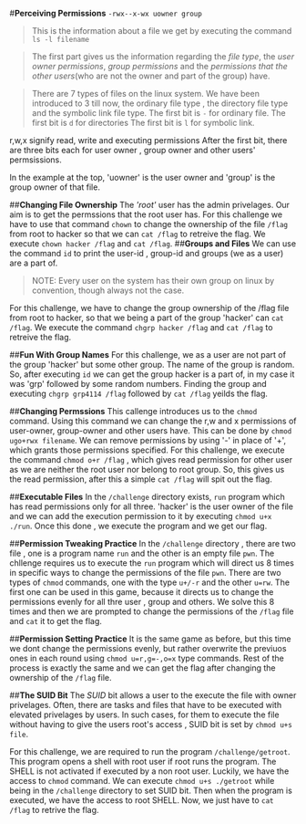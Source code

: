 #**Perceiving Permissions**
`-rwx--x-wx uowner group`

>This is the information about a file we get by executing the command `ls -l filename`

>The first part gives us the information regarding the *file type*, the *user owner permissions*, *group permissions* and the *permissions that the other users*(who are not the owner and part of the group) have.

>There are 7 types of files on the linux system. We have been introduced to 3 till now, the ordinary file type , the directory file type and the symbolic link file type.
>The first bit is `-` for ordinary file.
>The first bit is `d` for directories
>The first bit is `l` for symbolic link.

r,w,x signify read, write and executing permissions
After the first bit, there are three bits each for user owner , group owner and other users' permsissions.

In the example at the top, 'uowner' is the user owner and 'group' is the group owner of that file.

##**Changing File Ownership**
The _'root'_ user has the admin privelages. Our aim is to get the permssions that the root user has.
For this challenge we have to use that command `chown` to change the ownership of the file `/flag` from root to hacker so that we can `cat /flag` to retreive the flag. We execute `chown hacker /flag` and `cat /flag`.
##**Groups and Files**
We can use the command `id` to print the user-id , group-id and groups (we as a user) are a part of.

>NOTE: Every user on the system has their own group on linux by convention, though always not the case.

For this challenge, we have to change the group ownership of the /flag file from root to hacker, so that we being a part of the group 'hacker' can `cat /flag`. We execute the command `chgrp hacker /flag` and `cat /flag` to retreive the flag.

##**Fun With Group Names**
For this challenge, we as a user are not part of the group 'hacker' but some other group. The name of the group is random. So, after executing `id` we can get the group hacker is a part of, in my case it was 'grp' followed by some random numbers. Finding the group and executing `chgrp grp4114 /flag` followed by `cat /flag` yeilds the flag.

##**Changing Permssions**
This callenge introduces us to the `chmod` command. Using this command we can change the r,w and x permissions of user-owner, group-owner and other users have. This can be done by `chmod ugo+rwx filename`. We can remove permissions by using '-' in place of '+', which grants those permissions specified.
For this challenge, we execute the command `chmod o+r /flag` , which gives read permission for other user as we are neither the root user nor belong to root group. So, this gives us the read permission, after this a simple `cat /flag` will spit out the flag.

##**Executable Files**
In the `/challenge` directory exists, `run` program which has read permissions only for all three. 'hacker' is the user owner of the file and we can add the execution permission to it by executing `chmod u+x ./run`. Once this done , we execute the program and we get our flag.


##**Permission Tweaking Practice**
In the `/challenge` directory , there are two file , one is a program name `run` and the other is an empty file `pwn`. The chllenge requires us to execute the `run` program which will direct us 8 times in specific ways to change the permissions of the file `pwn`. 
There are two types of `chmod` commands, one with the type `u+/-r` and the other `u=rw`. The first one can be used in this game, because it directs us to change the permissions evenly for all thre user , group and others.
We solve this 8 times and then we are prompted to change the permissions of the `/flag` file and `cat` it to get the flag.

##**Permission Setting Practice**
It is the same game as before, but this time we dont change the permissions evenly, but rather overwrite the previuos ones in each round using `chmod u=r,g=-,o=x` type commands. Rest of the process is exactly the same and we can get the flag after changing the ownership of the `/flag` file.

##**The SUID Bit**
The _SUID_ bit allows a user to the execute the file with owner privelages. Often, there are tasks and files that have to be executed with elevated privelages by users. In such cases, for them to execute the file without having to give the users root's access , SUID bit is set by `chmod u+s file`.


For this challenge, we are required to run the program `/challenge/getroot`. This program opens a shell with root user if root runs the program. The SHELL is not activated if executed by a non root user. Luckily, we have the access to `chmod` command. We can execute `chmod u+s ./getroot` while being in the `/challenge` directory to set SUID bit. Then when the program is executed, we have the access to root SHELL. Now, we just have to `cat /flag` to retrive the flag.

















